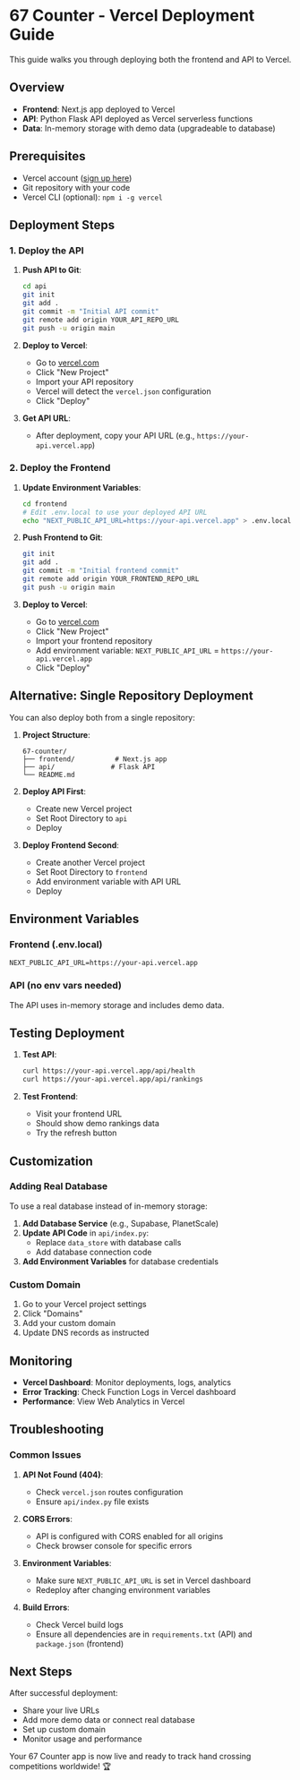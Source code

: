 # 67 Counter - Vercel Deployment Guide

This guide walks you through deploying both the frontend and API to Vercel.

## Overview

- **Frontend**: Next.js app deployed to Vercel
- **API**: Python Flask API deployed as Vercel serverless functions
- **Data**: In-memory storage with demo data (upgradeable to database)

## Prerequisites

- Vercel account ([sign up here](https://vercel.com))
- Git repository with your code
- Vercel CLI (optional): `npm i -g vercel`

## Deployment Steps

### 1. Deploy the API

1. **Push API to Git**:
   ```bash
   cd api
   git init
   git add .
   git commit -m "Initial API commit"
   git remote add origin YOUR_API_REPO_URL
   git push -u origin main
   ```

2. **Deploy to Vercel**:
   - Go to [vercel.com](https://vercel.com)
   - Click "New Project"
   - Import your API repository
   - Vercel will detect the `vercel.json` configuration
   - Click "Deploy"

3. **Get API URL**:
   - After deployment, copy your API URL (e.g., `https://your-api.vercel.app`)

### 2. Deploy the Frontend

1. **Update Environment Variables**:
   ```bash
   cd frontend
   # Edit .env.local to use your deployed API URL
   echo "NEXT_PUBLIC_API_URL=https://your-api.vercel.app" > .env.local
   ```

2. **Push Frontend to Git**:
   ```bash
   git init
   git add .
   git commit -m "Initial frontend commit"
   git remote add origin YOUR_FRONTEND_REPO_URL
   git push -u origin main
   ```

3. **Deploy to Vercel**:
   - Go to [vercel.com](https://vercel.com)
   - Click "New Project"
   - Import your frontend repository
   - Add environment variable: `NEXT_PUBLIC_API_URL` = `https://your-api.vercel.app`
   - Click "Deploy"

## Alternative: Single Repository Deployment

You can also deploy both from a single repository:

1. **Project Structure**:
   ```
   67-counter/
   ├── frontend/          # Next.js app
   ├── api/              # Flask API
   └── README.md
   ```

2. **Deploy API First**:
   - Create new Vercel project
   - Set Root Directory to `api`
   - Deploy

3. **Deploy Frontend Second**:
   - Create another Vercel project  
   - Set Root Directory to `frontend`
   - Add environment variable with API URL
   - Deploy

## Environment Variables

### Frontend (.env.local)
```
NEXT_PUBLIC_API_URL=https://your-api.vercel.app
```

### API (no env vars needed)
The API uses in-memory storage and includes demo data.

## Testing Deployment

1. **Test API**:
   ```bash
   curl https://your-api.vercel.app/api/health
   curl https://your-api.vercel.app/api/rankings
   ```

2. **Test Frontend**:
   - Visit your frontend URL
   - Should show demo rankings data
   - Try the refresh button

## Customization

### Adding Real Database

To use a real database instead of in-memory storage:

1. **Add Database Service** (e.g., Supabase, PlanetScale)
2. **Update API Code** in `api/index.py`:
   - Replace `data_store` with database calls
   - Add database connection code
3. **Add Environment Variables** for database credentials

### Custom Domain

1. Go to your Vercel project settings
2. Click "Domains" 
3. Add your custom domain
4. Update DNS records as instructed

## Monitoring

- **Vercel Dashboard**: Monitor deployments, logs, analytics
- **Error Tracking**: Check Function Logs in Vercel dashboard
- **Performance**: View Web Analytics in Vercel

## Troubleshooting

### Common Issues

1. **API Not Found (404)**:
   - Check `vercel.json` routes configuration
   - Ensure `api/index.py` file exists

2. **CORS Errors**:
   - API is configured with CORS enabled for all origins
   - Check browser console for specific errors

3. **Environment Variables**:
   - Make sure `NEXT_PUBLIC_API_URL` is set in Vercel dashboard
   - Redeploy after changing environment variables

4. **Build Errors**:
   - Check Vercel build logs
   - Ensure all dependencies are in `requirements.txt` (API) and `package.json` (frontend)

## Next Steps

After successful deployment:
- Share your live URLs
- Add more demo data or connect real database  
- Set up custom domain
- Monitor usage and performance

Your 67 Counter app is now live and ready to track hand crossing competitions worldwide! 🏆